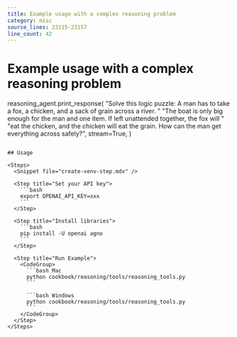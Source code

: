 ```yaml
---
title: Example usage with a complex reasoning problem
category: misc
source_lines: 23115-23157
line_count: 42
---
```


# Example usage with a complex reasoning problem
reasoning_agent.print_response(
    "Solve this logic puzzle: A man has to take a fox, a chicken, and a sack of grain across a river. "
    "The boat is only big enough for the man and one item. If left unattended together, the fox will "
    "eat the chicken, and the chicken will eat the grain. How can the man get everything across safely?",
    stream=True,
)


```

## Usage

<Steps>
  <Snippet file="create-venv-step.mdx" />

  <Step title="Set your API key">
    ```bash
    export OPENAI_API_KEY=xxx
    ```
  </Step>

  <Step title="Install libraries">
    ```bash
    pip install -U openai agno
    ```
  </Step>

  <Step title="Run Example">
    <CodeGroup>
      ```bash Mac
      python cookbook/reasoning/tools/reasoning_tools.py
      ```

      ```bash Windows
      python cookbook/reasoning/tools/reasoning_tools.py
      ```
    </CodeGroup>
  </Step>
</Steps>


